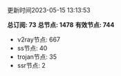 更新时间2023-05-15 13:13:53

**总订阅: 73**
**总节点: 1478**
**有效节点: 744**
- v2ray节点: 667
- ss节点: 40
- trojan节点: 35
- ssr节点: 2
